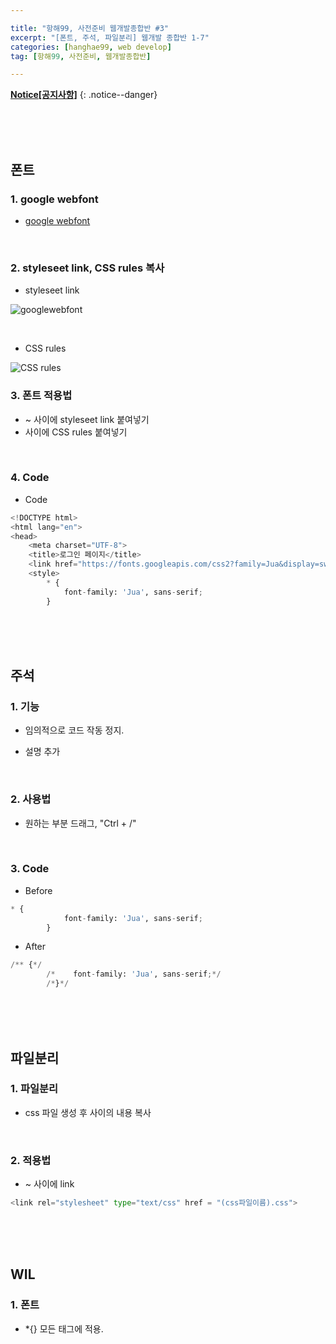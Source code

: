 ```yaml
--- 

title: "항해99, 사전준비 웹개발종합반 #3" 
excerpt: "[폰트, 주석, 파일분리] 웹개발 종합반 1-7" 
categories: [hanghae99, web develop] 
tag: [항해99, 사전준비, 웹개발종합반] 

---
```


**[Notice[공지사항]](https://lilclown97.github.io/categories/#notice)**
{: .notice--danger}

<br><br><br>

## 폰트

### 1. google webfont

- [google webfont](https://fonts.google.com/?subset=korean
)

<br>

### 2. styleseet link, CSS rules 복사

- styleseet link

![googlewebfont](https://user-images.githubusercontent.com/98236458/152684272-78c76da6-437f-4d0d-8e2d-7c0640d2891d.PNG)

<br>

- CSS rules

![CSS rules](https://user-images.githubusercontent.com/98236458/152684475-518fd5fa-2a6b-446a-854e-8f0ce4b9df44.PNG)

### 3. 폰트 적용법

- <head> ~ </head> 사이에 styleseet link 붙여넣기

- <style> ~ </style> 사이에 CSS rules 붙여넣기

<br>

### 4. Code

- Code

```python
<!DOCTYPE html>
<html lang="en">
<head>
    <meta charset="UTF-8">
    <title>로그인 페이지</title>
    <link href="https://fonts.googleapis.com/css2?family=Jua&display=swap" rel="stylesheet">
    <style>
        * { 
            font-family: 'Jua', sans-serif;
        }
```

<br><br><br>

## 주석

### 1. 기능

- 임의적으로 코드 작동 정지.

- 설명 추가

<br>

### 2. 사용법

- 원하는 부분 드래그, "Ctrl + /"

<br>

### 3. Code

- Before

```python
* {
            font-family: 'Jua', sans-serif;
        }
```

- After

```python
/** {*/
        /*    font-family: 'Jua', sans-serif;*/
        /*}*/
```

<br><br><br>

## 파일분리

### 1. 파일분리

- css 파일 생성 후 <style> ~ </style> 사이의 내용 복사

<br>

### 2. 적용법

- <head> ~ </head> 사이에 link

```python
<link rel="stylesheet" type="text/css" href = "(css파일이름).css">
```

<br><br><br>

## WIL

### 1. 폰트

- *{} 모든 태그에 적용.
